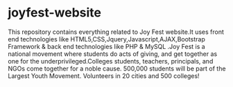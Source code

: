 # joyfest-website
This repository contains everything related to Joy Fest website.It uses front end technologies like HTML5,CSS,Jquery,Javascript,AJAX,Bootstrap Framework &amp; back end technologies like PHP &amp; MySQL .Joy Fest is a national movement where students do acts of giving, and get together as one for the underprivileged.Colleges students, teachers, principals, and NGOs come together for a noble cause. 500,000 students will be part of the Largest Youth Movement. Volunteers in 20 cities and 500 colleges!
